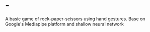 # -
A basic game of rock-paper-scissors using hand gestures. Base on Google's Mediapipe platform and shallow neural network
